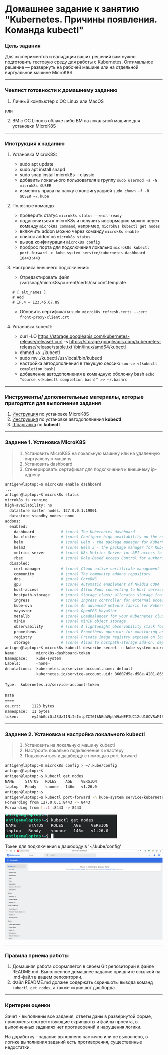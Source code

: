 # Домашнее задание к занятию "Kubernetes. Причины появления. Команда kubectl"

### Цель задания

Для экспериментов и валидации ваших решений вам нужно подготовить тестовую среду для работы с Kubernetes. Оптимальное решение — развернуть на рабочей машине или на отдельной виртуальной машине MicroK8S.

------

### Чеклист готовности к домашнему заданию

1. Личный компьютер с ОС Linux или MacOS 

или

2. ВМ c ОС Linux в облаке либо ВМ на локальной машине для установки MicroK8S  

------

### Инструкция к заданию

1. Установка MicroK8S:
    - sudo apt update
    - sudo apt install snapd
    - sudo snap install microk8s --classic
    - добавить локального пользователя в группу `sudo usermod -a -G microk8s $USER`
    - изменить права на папку с конфигурацией `sudo chown -f -R $USER ~/.kube`

2. Полезные команды:
    - проверить статус `microk8s status --wait-ready`
    - подключиться к microK8s и получить информацию можно через команду `microk8s command`, например, `microk8s kubectl get nodes`
    - включить addon можно через команду `microk8s enable` 
    - список addon'ов `microk8s status`
    - вывод конфигурации `microk8s config`
    - проброс порта для подключения локально `microk8s kubectl port-forward -n kube-system service/kubernetes-dashboard 10443:443`

3. Настройка внешнего подключения:
    - Отредактировать файл /var/snap/microk8s/current/certs/csr.conf.template
    ```shell
    # [ alt_names ]
    # Add
    # IP.4 = 123.45.67.89
    ```
    - Обновить сертификаты `sudo microk8s refresh-certs --cert front-proxy-client.crt`

4. Установка kubectl:
    - curl -LO https://storage.googleapis.com/kubernetes-release/release/`curl -s https://storage.googleapis.com/kubernetes-release/release/stable.txt`/bin/linux/amd64/kubectl
    - chmod +x ./kubectl
    - sudo mv ./kubectl /usr/local/bin/kubectl 
    - настройка автодополнения в текущую сессию `source <(kubectl completion bash)`
    - добавление автодополнения в командную оболочку bash `echo "source <(kubectl completion bash)" >> ~/.bashrc`

------

### Инструменты/ дополнительные материалы, которые пригодятся для выполнения задания

1. [Инструкция](https://microk8s.io/docs/getting-started) по установке MicroK8S
2. [Инструкция](https://kubernetes.io/ru/docs/reference/kubectl/cheatsheet/#bash) по установке автодополнения **kubectl**
3. [Шпаргалка](https://kubernetes.io/ru/docs/reference/kubectl/cheatsheet/) по **kubectl**

------

### Задание 1. Установка MicroK8S

> 1. Установить MicroK8S на локальную машину или на удаленную виртуальную машину
> 2. Установить dashboard
> 3. Сгенерировать сертификат для подключения к внешнему ip-адресу

```bash
antigen@laptop:~$ microk8s enable dashboard
...
antigen@laptop:~$ microk8s status
microk8s is running
high-availability: no
  datastore master nodes: 127.0.0.1:19001
  datastore standby nodes: none
addons:
  enabled:
    dashboard            # (core) The Kubernetes dashboard
    ha-cluster           # (core) Configure high availability on the current node
    helm                 # (core) Helm - the package manager for Kubernetes
    helm3                # (core) Helm 3 - the package manager for Kubernetes
    metrics-server       # (core) K8s Metrics Server for API access to service metrics
    rbac                 # (core) Role-Based Access Control for authorisation
  disabled:
    cert-manager         # (core) Cloud native certificate management
    community            # (core) The community addons repository
    dns                  # (core) CoreDNS
    gpu                  # (core) Automatic enablement of Nvidia CUDA
    host-access          # (core) Allow Pods connecting to Host services smoothly
    hostpath-storage     # (core) Storage class; allocates storage from host directory
    ingress              # (core) Ingress controller for external access
    kube-ovn             # (core) An advanced network fabric for Kubernetes
    mayastor             # (core) OpenEBS MayaStor
    metallb              # (core) Loadbalancer for your Kubernetes cluster
    minio                # (core) MinIO object storage
    observability        # (core) A lightweight observability stack for logs, traces and metrics
    prometheus           # (core) Prometheus operator for monitoring and logging
    registry             # (core) Private image registry exposed on localhost:32000
    storage              # (core) Alias to hostpath-storage add-on, deprecated
antigen@laptop:~$ microk8s kubectl describe secret -n kube-system microk8s-dashboard-token
Name:         microk8s-dashboard-token
Namespace:    kube-system
Labels:       <none>
Annotations:  kubernetes.io/service-account.name: default
              kubernetes.io/service-account.uid: 86607d5e-d58e-4201-8655-26ab49f1c932

Type:  kubernetes.io/service-account-token

Data
====
ca.crt:     1123 bytes
namespace:  11 bytes
token:      eyJhbGciOiJSUzI1NiIsImtpZCI6IkNBdW9pLW9xNEFIUC12cU1GQVRaM1BTTUhfQ0ViWThOYnM5Nk1GWk5VR3MifQ.eyJpc3MiOiJrdWJlcm5ldGVzL3NlcnZpY2VhY2NvdW50Iiwia3ViZXJuZXRlcy5pby9zZXJ2aWNlYWNjb3VudC9uYW1lc3BhY2UiOiJrdWJlLXN5c3RlbSIsImt1YmVybmV0ZXMuaW8vc2VydmljZWFjY291bnQvc2VjcmV0Lm5hbWUiOiJtaWNyb2s4cy1kYXNoYm9hcmQtdG9rZW4iLCJrdWJlcm5ldGVzLmlvL3NlcnZpY2VhY2NvdW50L3NlcnZpY2UtYWNjb3VudC5uYW1lIjoiZGVmYXVsdCIsImt1YmVybmV0ZXMuaW8vc2VydmljZWFjY291bnQvc2VydmljZS1hY2NvdW50LnVpZCI6Ijg2NjA3ZDVlLWQ1OGUtNDIwMS04NjU1LTI2YWI0OWYxYzkzMiIsInN1YiI6InN5c3RlbTpzZXJ2aWNlYWNjb3VudDprdWJlLXN5c3RlbTpkZWZhdWx0In0.ZsjODFz1GtZRw1o0AwYqX15P6ty9ykUb_SzlUd7kqhcsh5dMJEAoCRA8p9cJ6v7RL-zRQqeWiXOMuzv46CW2GeGXMVivaEjysHSxicN3-yIsRyd5xbIwbMzf8Np_GBJh4aIvmBPLhvXeqt2VSMLUbIbpr6GQDYz0ed0iVTLf9MvrsQy-YN-4byREVUoXfRCpxGMn_g2pYZXYWVaFcaffFwt0yw3jrqxiPFAtc5j60ohsmcXf2BLsFmFclKub0d6eR228NMNQ_FqYwT2QKs1YRIAmPQPrl9YSUs3pKiwAhEebjMKU78S1LmUusrwFdctlXYykPUi54QmsLwJ3FFQXsA
```

------

### Задание 2. Установка и настройка локального kubectl
> 1. Установить на локальную машину kubectl
> 2. Настроить локально подключение к кластеру
> 3. Подключиться к дашборду с помощью port-forward

```bash
antigen@laptop:~$ microk8s config > ~/.kube/config
antigen@laptop:~$
antigen@laptop:~$ kubectl get nodes
NAME     STATUS   ROLES    AGE    VERSION
laptop   Ready    <none>   146m   v1.26.0
antigen@laptop:~$
antigen@laptop:~$ kubectl port-forward -n kube-system service/kubernetes-dashboard 8443:443
Forwarding from 127.0.0.1:8443 -> 8443
Forwarding from [::1]:8443 -> 8443
```

![](img/11-01.02.png)

Токен для подключения к дашборду в '~/.kube/config'
![](img/11-01.01.png)

------

### Правила приема работы

1. Домашняя работа оформляется в своем Git репозитории в файле README.md. Выполненное домашнее задание пришлите ссылкой на .md-файл в вашем репозитории.
2. Файл README.md должен содержать скриншоты вывода команд `kubectl get nodes`, а также скриншот дашборда

------

### Критерии оценки
Зачет - выполнены все задания, ответы даны в развернутой форме, приложены соответствующие скриншоты и файлы проекта, в выполненных заданиях нет противоречий и нарушения логики.

На доработку - задание выполнено частично или не выполнено, в логике выполнения заданий есть противоречия, существенные недостатки.
